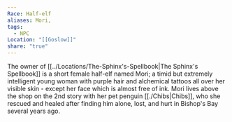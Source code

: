 ```yaml
---
Race: Half-elf
aliases: Mori,
tags:
  - NPC
Location: "[[Goslow]]"
share: "true"
---
```

The owner of [[../Locations/The-Sphinx's-Spellbook|The Sphinx's Spellbook]] is a short female half-elf named Mori; a timid but extremely intelligent young woman with purple hair and alchemical tattoos all over her visible skin - except her face which is almost free of ink. Mori lives above the shop on the 2nd story with her pet penguin [[./Chibs|Chibs]], who she rescued and healed after finding him alone, lost, and hurt in Bishop's Bay several years ago.

